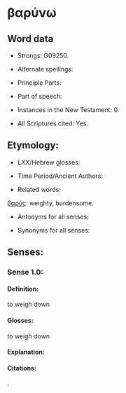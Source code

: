 # βαρύνω

<!-- Status: S2=NeedsFinalCheck -->
<!-- Lexica used for edits: BDAG, FFM, LN, A-S -->

<!-- Not found in UGNT -->

## Word data

* Strongs: G09250.


* Alternate spellings:

* Principle Parts: 

* Part of speech: 

* Instances in the New Testament: 0.

* All Scriptures cited: Yes.

## Etymology: 

* LXX/Hebrew glosses: 

* Time Period/Ancient Authors: 

* Related words: 

[βαρύς](../G09260/01.md): weighty, burdensome.

* Antonyms for all senses:

* Synonyms for all senses: 

## Senses:

### Sense  1.0: 

#### Definition: 

to weigh down

#### Glosses: 

to weigh down

#### Explanation: 

#### Citations: 

.